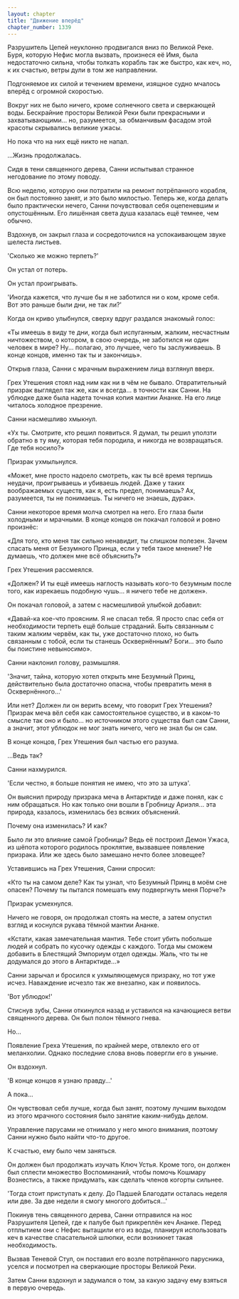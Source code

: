 ```yaml
---
layout: chapter
title: "Движение вперёд"
chapter_number: 1339
---
```


Разрушитель Цепей неуклонно продвигался вниз по Великой Реке. Буря, которую Нефис могла вызвать, произнеся её Имя, была недостаточно сильна, чтобы толкать корабль так же быстро, как кеч, но, к их счастью, ветры дули в том же направлении.

Подгоняемое их силой и течением времени, изящное судно мчалось вперёд с огромной скоростью.

Вокруг них не было ничего, кроме солнечного света и сверкающей воды. Бескрайние просторы Великой Реки были прекрасными и захватывающими... но, разумеется, за обманчивым фасадом этой красоты скрывались великие ужасы.

Но пока что на них ещё никто не напал.

...Жизнь продолжалась.

Сидя в тени священного дерева, Санни испытывал странное негодование по этому поводу.

Всю неделю, которую они потратили на ремонт потрёпанного корабля, он был постоянно занят, и это было милостью. Теперь же, когда делать было практически нечего, Санни почувствовал себя оцепеневшим и опустошённым. Его лишённая света душа казалась ещё темнее, чем обычно.

Вздохнув, он закрыл глаза и сосредоточился на успокаивающем звуке шелеста листьев.

'Сколько же можно терпеть?'

Он устал от потерь.

Он устал проигрывать.

'Иногда кажется, что лучше бы я не заботился ни о ком, кроме себя. Вот это раньше были дни, не так ли?'

Когда он криво улыбнулся, сверху вдруг раздался знакомый голос:

«Ты имеешь в виду те дни, когда был испуганным, жалким, несчастным ничтожеством, о котором, в свою очередь, не заботился ни один человек в мире? Ну... полагаю, это лучшее, чего ты заслуживаешь. В конце концов, именно так ты и закончишь».

Открыв глаза, Санни с мрачным выражением лица взглянул вверх.

Грех Утешения стоял над ним как ни в чём не бывало. Отвратительный призрак выглядел так же, как и всегда... в точности как Санни. На ублюдке даже была надета точная копия мантии Ананке. На его лице читалось холодное презрение.

Санни насмешливо хмыкнул.

«Ух ты. Смотрите, кто решил появиться. Я думал, ты решил уползти обратно в ту яму, которая тебя породила, и никогда не возвращаться. Где тебя носило?»

Призрак ухмыльнулся.

«Может, мне просто надоело смотреть, как ты всё время терпишь неудачи, проигрываешь и убиваешь людей. Даже у таких воображаемых существ, как я, есть предел, понимаешь? Ах, разумеется, ты не понимаешь. Ты ничего не знаешь, дурак».

Санни некоторое время молча смотрел на него. Его глаза были холодными и мрачными. В конце концов он покачал головой и ровно произнёс:

«Для того, кто меня так сильно ненавидит, ты слишком полезен. Зачем спасать меня от Безумного Принца, если у тебя такое мнение? Не думаешь, что должен мне всё объяснить?»

Грех Утешения рассмеялся.

«Должен? И ты ещё имеешь наглость называть кого-то безумным после того, как изрекаешь подобную чушь... я ничего тебе не должен».

Он покачал головой, а затем с насмешливой улыбкой добавил:

«Давай-ка кое-что проясним. Я не спасал тебя. Я просто спас себя от необходимости терпеть ещё больше страданий. Быть связанным с таким жалким червём, как ты, уже достаточно плохо, но быть связанным с тобой, если ты станешь Осквернённым? Боги... это было бы поистине невыносимо».

Санни наклонил голову, размышляя.

'Значит, тайна, которую хотел открыть мне Безумный Принц, действительно была достаточно опасна, чтобы превратить меня в Осквернённого...'

Или нет? Должен ли он верить всему, что говорит Грех Утешения? Призрак меча вёл себя как самостоятельное существо, и в каком-то смысле так оно и было... но источником этого существа был сам Санни, а значит, этот ублюдок не мог знать ничего, чего не знал бы он сам.

В конце концов, Грех Утешения был частью его разума.

...Ведь так?

Санни нахмурился.

'Если честно, я больше понятия не имею, что это за штука'.

Он выяснил природу призрака меча в Антарктиде и даже понял, как с ним обращаться. Но как только они вошли в Гробницу Ариэля... эта природа, казалось, изменилась без всяких объяснений.

Почему она изменилась? И как?

Было ли это влияние самой Гробницы? Ведь её построил Демон Ужаса, из шёпота которого родилось проклятие, вызвавшее появление призрака. Или же здесь было замешано нечто более зловещее?

Уставившись на Грех Утешения, Санни спросил:

«Кто ты на самом деле? Как ты узнал, что Безумный Принц в моём сне опасен? Почему ты пытался помешать ему подвергнуть меня Порче?»

Призрак усмехнулся.

Ничего не говоря, он продолжал стоять на месте, а затем опустил взгляд и коснулся рукава тёмной мантии Ананке.

«Кстати, какая замечательная мантия. Тебе стоит убить побольше людей и собрать по кусочку одежды с каждого. Тогда мы сможем добавить в Блестящий Эмпориум отдел одежды. Жаль, что ты не додумался до этого в Антарктиде...»

Санни зарычал и бросился к ухмыляющемуся призраку, но тот уже исчез. Наваждение исчезло так же внезапно, как и появилось.

'Вот ублюдок!'

Стиснув зубы, Санни откинулся назад и уставился на качающиеся ветви священного дерева. Он был полон тёмного гнева.

Но...

Появление Греха Утешения, по крайней мере, отвлекло его от меланхолии. Однако последние слова вновь повергли его в уныние.

Он вздохнул.

'В конце концов я узнаю правду...'

А пока...

Он чувствовал себя лучше, когда был занят, поэтому лучшим выходом из этого мрачного состояния было занятие каким-нибудь делом.

Управление парусами не отнимало у него много внимания, поэтому Санни нужно было найти что-то другое.

К счастью, ему было чем заняться.

Он должен был продолжать изучать Ключ Устья. Кроме того, он должен был сплести множество Воспоминаний, чтобы помочь Кошмару Вознестись, а также придумать, как сделать членов когорты сильнее.

'Тогда стоит приступать к делу. До Падшей Благодати осталась неделя или две. За две недели я смогу многого добиться...'

Покинув тень священного дерева, Санни отправился на нос Разрушителя Цепей, где к палубе был прикреплён кеч Ананке. Перед отплытием они с Нефис вытащили его из воды, планируя использовать кеч в качестве спасательной шлюпки, если возникнет такая необходимость.

Вызвав Теневой Стул, он поставил его возле потрёпанного парусника, уселся и посмотрел на сверкающие просторы Великой Реки.

Затем Санни вздохнул и задумался о том, за какую задачу ему взяться в первую очередь.